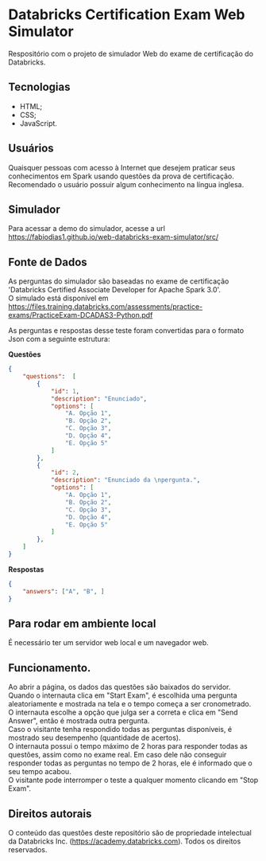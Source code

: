 # Databricks Certification Exam Web Simulator

Respositório com o projeto de simulador Web do exame de certificação do Databricks.

## Tecnologias

- HTML;
- CSS;
- JavaScript.

## Usuários

Quaisquer pessoas com acesso à Internet que desejem praticar seus conhecimentos em Spark usando questões da prova de certificação.
Recomendado o usuário possuir algum conhecimento na língua inglesa.

## Simulador

Para acessar a demo do simulador, acesse a url https://fabiodias1.github.io/web-databricks-exam-simulator/src/

## Fonte de Dados

As perguntas do simulador são baseadas no exame de certificação 'Databricks Certified Associate Developer for Apache Spark 3.0'.  
O simulado está disponível em <a href="https://files.training.databricks.com/assessments/practice-exams/PracticeExam-DCADAS3-Python.pdf" target="_blank">https://files.training.databricks.com/assessments/practice-exams/PracticeExam-DCADAS3-Python.pdf</a>

As perguntas e respostas desse teste foram convertidas para o formato Json com a seguinte estrutura:  

**Questões**

```json
{
    "questions":  [
        {
            "id": 1,
            "description": "Enunciado",
            "options": [
                "A. Opção 1",
                "B. Opção 2",
                "C. Opção 3",
                "D. Opção 4",
                "E. Opção 5"
            ]
        },
        {
            "id": 2,
            "description": "Enunciado da \npergunta.",
            "options": [
                "A. Opção 1",
                "B. Opção 2",
                "C. Opção 3",
                "D. Opção 4",
                "E. Opção 5"
            ]
        },
    ]
}

```

**Respostas**

```json
{
    "answers": ["A", "B", ]
}
```
## Para rodar em ambiente local

É necessário ter um servidor web local e um navegador web.

## Funcionamento.

Ao abrir a página, os dados das questões são baixados do servidor.  
Quando o internauta clica em "Start Exam", é escolhida uma pergunta aleatoriamente e mostrada na tela e o tempo começa a ser cronometrado.  
O internauta escolhe a opção que julga ser a correta e clica em "Send Answer", então é mostrada outra pergunta.  
Caso o visitante tenha respondido todas as perguntas disponíveis, é mostrado seu desempenho (quantidade de acertos).  
O internauta possui o tempo máximo de 2 horas para responder todas as questões, assim como no exame real. Em caso dele não conseguir responder todas as perguntas no tempo de 2 horas, ele é informado que o seu tempo acabou.  
O visitante pode interromper o teste a qualquer momento clicando em "Stop Exam".  

## Direitos autorais

O conteúdo das questões deste repositório são de propriedade intelectual da Databricks Inc. (<a href="https://academy.databricks.com" target="_blank">https://academy.databricks.com</a>). Todos os direitos reservados.  

